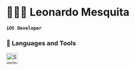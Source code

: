 # 🏃🏻‍♂️ Leonardo Mesquita

**`iOS Developer`**

### 🧰 Languages and Tools

<img align="left" alt="Spring" width="30px" style="padding-right:10px;" src="https://cdn.jsdelivr.net/gh/devicons/devicon@latest/icons/swift/swift-original.svg"/>

<br />

#

